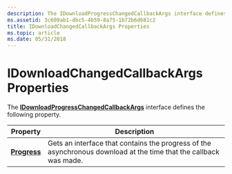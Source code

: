 ```yaml
---
description: The IDownloadProgressChangedCallbackArgs interface defines the following property.
ms.assetid: 3c609ab1-dbc5-4b59-8a75-1b72b6d681c2
title: IDownloadChangedCallbackArgs Properties
ms.topic: article
ms.date: 05/31/2018
---
```


# IDownloadChangedCallbackArgs Properties

The [**IDownloadProgressChangedCallbackArgs**](/windows/desktop/api/Wuapi/nn-wuapi-idownloadprogresschangedcallbackargs) interface defines the following property.



| Property                                                          | Description                                                                                                       |
|-------------------------------------------------------------------|-------------------------------------------------------------------------------------------------------------------|
| [**Progress**](/windows/desktop/api/Wuapi/nf-wuapi-idownloadprogresschangedcallbackargs-get_progress) | Gets an interface that contains the progress of the asynchronous download at the time that the callback was made. |



 

 

 



